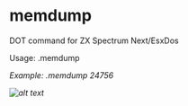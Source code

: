 # memdump
 DOT command for ZX Spectrum Next/EsxDos
 
 Usage: .memdump <address>
 
 Example: .memdump 24756
 
 
![alt text](http://mb-maniax.cz/wp-content/uploads/2021/04/20210429_221606.jpg)
